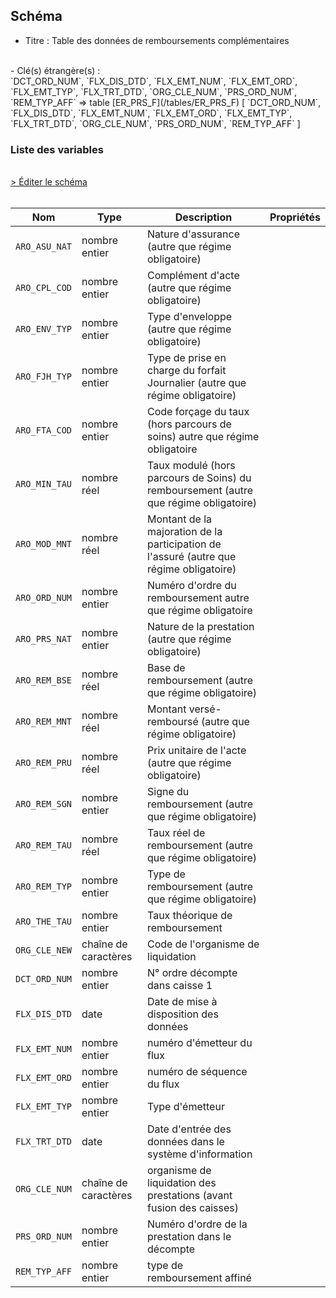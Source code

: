 ## Schéma

- Titre : Table des données de remboursements complémentaires
<br />
- Clé(s) étrangère(s) : <br />
`DCT_ORD_NUM`, `FLX_DIS_DTD`, `FLX_EMT_NUM`, `FLX_EMT_ORD`, `FLX_EMT_TYP`, `FLX_TRT_DTD`, `ORG_CLE_NUM`, `PRS_ORD_NUM`, `REM_TYP_AFF` => table [ER_PRS_F](/tables/ER_PRS_F) [ `DCT_ORD_NUM`, `FLX_DIS_DTD`, `FLX_EMT_NUM`, `FLX_EMT_ORD`, `FLX_EMT_TYP`, `FLX_TRT_DTD`, `ORG_CLE_NUM`, `PRS_ORD_NUM`, `REM_TYP_AFF` ]<br />

### Liste des variables
<br />
<div>
    <a href="https://gitlab.com/healthdatahub/schema-snds/edit/master/schemas/DCIR/ER_ARO_F.json"  
    arget="_blank" rel="noopener noreferrer">> Éditer le schéma</a>
    <OutboundLink />
</div>
<br />

Nom|Type|Description|Propriétés
-|-|-|-
`ARO_ASU_NAT`|nombre entier|Nature d&#x27;assurance (autre que régime obligatoire)||
`ARO_CPL_COD`|nombre entier|Complément d&#x27;acte (autre que régime obligatoire)||
`ARO_ENV_TYP`|nombre entier|Type d&#x27;enveloppe (autre que régime obligatoire)||
`ARO_FJH_TYP`|nombre entier|Type de prise en charge du forfait Journalier (autre que régime obligatoire)||
`ARO_FTA_COD`|nombre entier|Code forçage du taux (hors parcours de soins) autre que régime obligatoire||
`ARO_MIN_TAU`|nombre réel|Taux modulé (hors parcours de Soins) du remboursement (autre que régime obligatoire)||
`ARO_MOD_MNT`|nombre réel|Montant de la majoration de la participation de l&#x27;assuré (autre que régime obligatoire)||
`ARO_ORD_NUM`|nombre entier|Numéro d&#x27;ordre du remboursement autre que régime obligatoire||
`ARO_PRS_NAT`|nombre entier|Nature de la prestation (autre que régime obligatoire)||
`ARO_REM_BSE`|nombre réel|Base de remboursement (autre que régime obligatoire)||
`ARO_REM_MNT`|nombre réel|Montant versé-remboursé (autre que régime obligatoire)||
`ARO_REM_PRU`|nombre réel|Prix unitaire de l&#x27;acte (autre que régime obligatoire)||
`ARO_REM_SGN`|nombre entier|Signe du remboursement (autre que régime obligatoire)||
`ARO_REM_TAU`|nombre réel|Taux réel de remboursement (autre que régime obligatoire)||
`ARO_REM_TYP`|nombre entier|Type de remboursement (autre que régime obligatoire)||
`ARO_THE_TAU`|nombre entier|Taux théorique de remboursement||
`ORG_CLE_NEW`|chaîne de caractères|Code de l&#x27;organisme de liquidation||
`DCT_ORD_NUM`|nombre entier|N° ordre décompte dans caisse                      1||
`FLX_DIS_DTD`|date|Date de mise à disposition des données||
`FLX_EMT_NUM`|nombre entier|numéro d&#x27;émetteur du flux||
`FLX_EMT_ORD`|nombre entier|numéro de séquence du flux||
`FLX_EMT_TYP`|nombre entier|Type d&#x27;émetteur||
`FLX_TRT_DTD`|date|Date d&#x27;entrée des données dans le système d&#x27;information||
`ORG_CLE_NUM`|chaîne de caractères|organisme de liquidation des prestations (avant fusion des caisses)||
`PRS_ORD_NUM`|nombre entier|Numéro d&#x27;ordre de la prestation dans le décompte||
`REM_TYP_AFF`|nombre entier|type de remboursement affiné||

